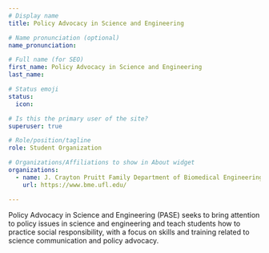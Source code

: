 ```yaml
---
# Display name
title: Policy Advocacy in Science and Engineering

# Name pronunciation (optional)
name_pronunciation:

# Full name (for SEO)
first_name: Policy Advocacy in Science and Engineering
last_name:

# Status emoji
status:
  icon: 

# Is this the primary user of the site?
superuser: true

# Role/position/tagline
role: Student Organization

# Organizations/Affiliations to show in About widget
organizations:
  - name: J. Crayton Pruitt Family Department of Biomedical Engineering at the University of Florida
    url: https://www.bme.ufl.edu/

---
```


Policy Advocacy in Science and Engineering (PASE) seeks to bring attention to policy issues in science and engineering and teach students how to practice social responsibility, with a focus on skills and training related to science communication and policy advocacy.
